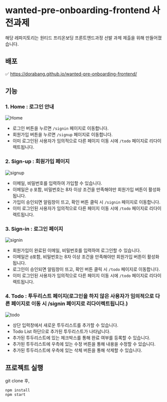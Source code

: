 # wanted-pre-onboarding-frontend 사전과제
해당 레파지토리는 원티드 프리온보딩 프론트엔드과정 선발 과제 제출을 위해 만들어졌습니다.

## 배포
✅ https://dorabang.github.io/wanted-pre-onboarding-frontend/

## 기능
  ### 1. Home : 로그인 안내
   ![Home](https://user-images.githubusercontent.com/39180932/230912497-141bda45-8782-4688-bad9-0a38bc56785d.jpg)
   - 로그인 버튼을 누르면 ```/signin``` 페이지로 이동합니다.
   - 회원가입 버튼을 누르면 ```/signup``` 페이지로 이동합니다.
   - 이미 로그인된 사용자가 임의적으로 다른 페이지 이동 시에 ```/todo``` 페이지로 리다이렉트됩니다.

  ### 2. Sign-up : 회원가입 페이지
   ![signup](https://user-images.githubusercontent.com/39180932/230912816-8df8e15c-9637-4956-bfa2-e3ebc67907d4.jpg)
   - 이메일, 비밀번호를 입력하여 가입할 수 있습니다.
   - 이메일은 ```@``` 포함, 비밀번호는 8자 이상 조건을 만족해야만 회원가입 버튼이 활성화됩니다.
   - 가입이 승인되면 알림창이 뜨고, 확인 버튼 클릭 시 ```/signin``` 페이지로 이동합니다.
   - 이미 로그인된 사용자가 임의적으로 다른 페이지 이동 시에 ```/todo``` 페이지로 리다이렉트됩니다.

  ### 3. Sign-in : 로그인 페이지
   ![signin](https://user-images.githubusercontent.com/39180932/230912879-ec8bd82d-cd3c-4e6c-adf4-e14b3885a58a.jpg)
   - 회원가입이 완료된 이메일, 비밀번호를 입력하여 로그인할 수 있습니다.
   - 이메일은 ```@```포함, 비밀번호는 8자 이상 조건을 만족해야만 회원가입 버튼이 활성화됩니다.
   - 로그인이 승인되면 알림창이 뜨고, 확인 버튼 클릭 시 ```/todo``` 페이지로 이동합니다.
   - 이미 로그인된 사용자가 임의적으로 다른 페이지 이동 시에 ```/todo``` 페이지로 리다이렉트됩니다.

  ### 4. Todo : 투두리스트 페이지(로그인을 하지 않은 사용자가 임의적으로 다른 페이지로 이동 시 /signin 페이지로 리다이렉트됩니다.)
   ![todo](https://user-images.githubusercontent.com/39180932/230915873-35034437-911b-4de6-b98a-d691f7c336df.jpg)
   - 상단 입력창에서 새로운 투두리스트를 추가할 수 있습니다.
   - Todo List 하단으로 추가된 투두리스트가 나타납니다.
   - 추가된 투두리스트에 있는 체크박스를 통해 완료 여부를 등록할 수 있습니다.
   - 추가된 투두리스트에 우측에 있는 수정 버튼을 통해 내용을 수정할 수 있습니다.
   - 추가된 투두리스트에 우측에 있는 삭체 버튼을 통해 삭제할 수 있습니다.

## 프로젝트 실행
git clone 후,
```{
npm install
npm start

